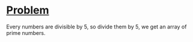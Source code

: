 # [Problem](https://www.mysterytwisterc3.org/en/challenges/level-i/number-sequence--part-2)

Every numbers are divisible by 5, so divide them by 5, we get an array of prime numbers.

